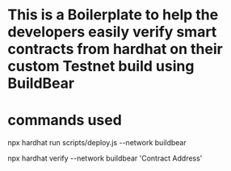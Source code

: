 # This is a Boilerplate to help the developers  easily verify smart contracts from hardhat on their custom Testnet build using BuildBear

# commands used

npx hardhat run scripts/deploy.js --network buildbear

 npx hardhat verify --network buildbear 'Contract Address'